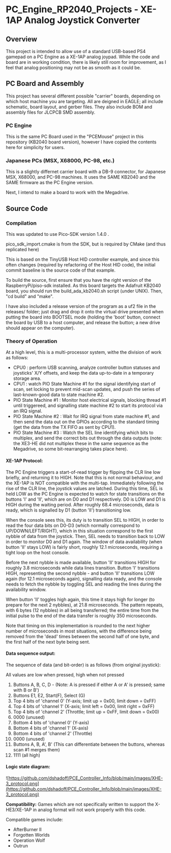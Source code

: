 # PC_Engine_RP2040_Projects - XE-1AP Analog Joystick Converter

## Overview

This project is intended to allow use of a standard USB-based PS4 gamepad on a PC Engine as a XE-1AP analog joypad.
While the code and board are in working condition, there is likely still room for improvement, as I feel that
analog positioning may not be as smooth as it could be.


## PC Board and Assembly

This project has several different possible "carrier" boards, depending on which host machine you are targeting.
All are deigned in EAGLE; all include schematic, board layout, and gerber files.  They also include BOM and assembly files
for JLCPCB SMD assembly.

### PC Engine

This is the same PC Board used in the "PCEMouse" project in this repository (KB2040 board version), however I have copied
the contents here for simplicity for users.

### Japanese PCs (MSX, X68000, PC-98, etc.)

This is a slightly differnet carrier board with a DB-9 connector, for Japanese MSX, X68000, and PC-98 machines.  It uses the SAME
KB2040 and the SAME firmware as the PC Engine version.

Next, I intend to make a board to work with the Megadrive.

## Source Code

### Compilation

This was updated to use Pico-SDK version 1.4.0 .

pico_sdk_import.cmake is from the SDK, but is required by CMake (and thus replicated here)

This is based on the TinyUSB Host HID controller example, and since this often changes (required by refactoring of
the Host HID code), the initial commit baseline is the source code of that example.

To build the source, first ensure that you have the right version of the RaspberryPi/piso-sdk installed.
As this board targets the Adafruit KB2040 board, you should run the build_ada_kb2040.sh script (under UNIX).
Then, "cd build" and "make".

I have also included a release version of the program as a uf2 file in the releases/ folder; just drag and drop it
onto the virtual drive presented when putting the board into BOOTSEL mode (holding the 'boot' button, connect the
board by USB to a host computer, and release the button; a new drive should appear on the computer).


### Theory of Operation

At a high level, this is a multi-processor system, withe the division of work as follows:
- CPU0 : perform USB scanning, analyze controller button statuses and joysticks' X/Y offsets, and keep the data up-to-date in a temporary storage area.
- CPU1 : watch PIO State Machine #1 for the signal identifying start of scan, set locking to prevent mid-scan updates, and push the series of last-known-good data to state machine #2.
- PIO State Machine #1 : Monitor host electrical signals, blocking thread #1 until triggereed, and signalling state machine #2 to start its
protocol via an IRQ signal.
- PIO State Machine #2 : Wait for IRQ signal from state machine #1, and then send the data out on the GPIOs according to the standard timing (get the data from the TX FIFO as sent by CPU1).
- PIO State Machine #3 : Watch the SEL line identifying which bits to multiplex, and send the correct bits out through the data outputs
(note: the XE3-HE did not multiplex these in the same sequence as the Megadrive, so some bit-rearranging takes place here).

#### XE-1AP Protocol:

The PC Engine triggers a start-of-read trigger by flipping the CLR line low briefly, and returning it to HIGH.  Note that this is
not normal behaviour, and the XE-1AP is NOT compatible with the multi-tap. Immediately following the rise of the CLR line, the
joystick values are latched. During this time, SEL is held LOW as the PC Engine is expected to watch for state transitions on the
buttons 'I' and 'II', which are on D0 and D1 respectively.  D0 is LOW and D1 is HIGH during the waiting period.
After roughly 68.4 microseconds, data is ready, which is signalled by D1 (button 'II') transitioning low.

When the console sees this, its duty is to transition SEL to HIGH, in order to read the four data bits on D0-D3
(which normally correspond to UP/DOWN/LEFT/RIGHT), which in this situation correspond to the first nybble of data
from the joystick.  Then, SEL needs to transition back to LOW in order to monitor D0 and D1 again.  The window of data
availability (when button 'II' stays LOW) is fairly short, roughly 12.1 microseconds, requiring a tight loop on the
host console.

Before the next nybble is made available, button 'II' transitions HIGH for roughly 3.8 microseconds while data lines
transition.  Button 'I' transitions HIGH, representing the second nybble - and button 'II' transitions LOW again (for
12.1 microseconds again), signalling data ready, and the console needs to fetch the nybble by toggling SEL and reading
the lines during the availability window.

When button 'II' toggles high again, this time it stays high for longer (to prepare for the next 2 nybbles), at
21.8 microseconds.  The pattern repeats, with 6 bytes (12 nybbles) in all being transferred; the entire time from the
initial pulse to the end of the data transfer is roughly 350 microseconds.

Note that timing on this implementation is rounded to the next higher number of microseconds in most situations, with the difference
being removed from the 'dead' times between the second half of one byte, and the first half of the next byte being sent.

#### Data sequence output:

The sequence of data (and bit-order) is as follows (from original joystick):

All values are low when pressed, high when not pressed

 1. Buttons A, B, C, D - (Note: A is pressed if either A or A' is pressed; same with B or B')
 2. Buttons E1, E2, Start(F), Select (G)
 3. Top 4 bits of 'channel 0' (Y-axis;   limit up   = 0x00, limit down  = 0xFF)
 4. Top 4 bits of 'channel 1' (X-axis;   limit left = 0x00, limit right = 0xFF)
 5. Top 4 bits of 'channel 2' (Throttle; limit up   = 0xFF, limit down  = 0x00)
 6. 0000 (unused)
 7. Bottom 4 bits of 'channel 0' (Y-axis)
 8. Bottom 4 bits of 'channel 1' (X-axis)
 9. Bottom 4 bits of 'channel 2' (Throttle)
10. 0000 (unused)
11. Buttons A, B, A', B' (This can differentiate between the buttons, whereas scan #1 merges them)
12. 1111 (all high)


#### Logic state diagram:

![https://github.com/dshadoff/PCE_Controller_Info/blob/main/images/XHE-3_protocol.png](https://github.com/dshadoff/PCE_Controller_Info/blob/main/images/XHE-3_protocol.png)



**Compatibility:** Games which are not specifically written to support the X-HE3/XE-1AP in analog format will not work properly with this code.

Compatible games include:
 - AfterBurner II
 - Forgotten Worlds
 - Operation Wolf
 - Outrun

